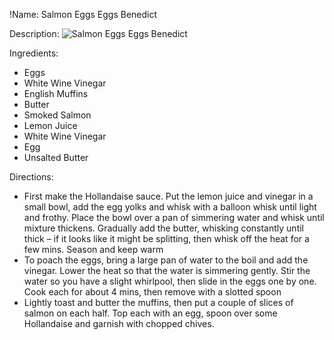!Name: Salmon Eggs Eggs Benedict

Description:
![Salmon Eggs Eggs Benedict](https://www.themealdb.com/images/media/meals/1550440197.jpg "Salmon Eggs Eggs Benedict")

Ingredients:
- Eggs
- White Wine Vinegar
- English Muffins
- Butter
- Smoked Salmon
- Lemon Juice
- White Wine Vinegar
- Egg
- Unsalted Butter

Directions:
- First make the Hollandaise sauce. Put the lemon juice and vinegar in a small bowl, add the egg yolks and whisk with a balloon whisk until light and frothy. Place the bowl over a pan of simmering water and whisk until mixture thickens. Gradually add the butter, whisking constantly until thick – if it looks like it might be splitting, then whisk off the heat for a few mins. Season and keep warm
- To poach the eggs, bring a large pan of water to the boil and add the vinegar. Lower the heat so that the water is simmering gently. Stir the water so you have a slight whirlpool, then slide in the eggs one by one. Cook each for about 4 mins, then remove with a slotted spoon
- Lightly toast and butter the muffins, then put a couple of slices of salmon on each half. Top each with an egg, spoon over some Hollandaise and garnish with chopped chives.
